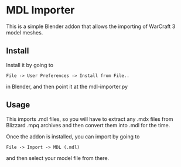 MDL Importer
============

This is a simple Blender addon that allows the importing of WarCraft 3 model meshes.

Install
-------

Install it by going to 
```
File -> User Preferences -> Install from File..
```
in Blender, and then point it at the mdl-importer.py

Usage
-----

This imports .mdl files, so you will have to extract any .mdx files from Blizzard .mpq archives and then convert them into .mdl for the time.

Once the addon is installed, you can import by going to
```
File -> Import -> MDL (.mdl)
```
and then select your model file from there.